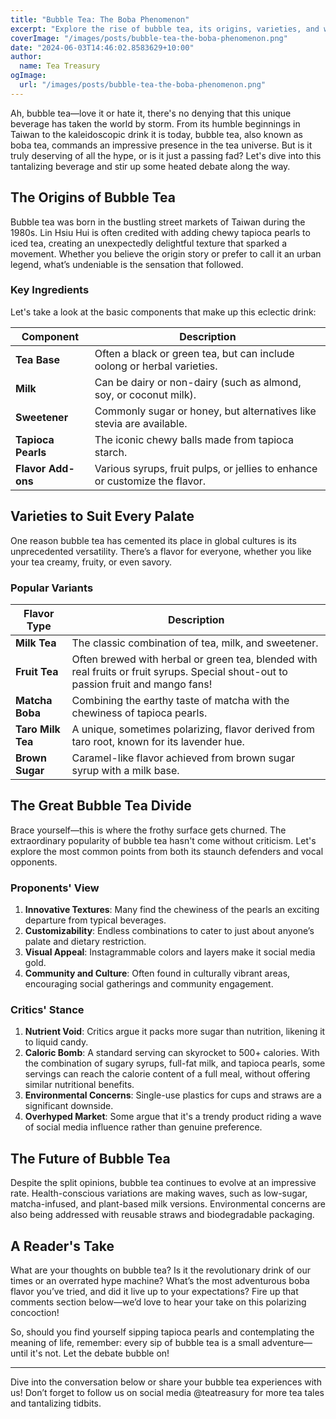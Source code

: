 ```yaml
---
title: "Bubble Tea: The Boba Phenomenon"
excerpt: "Explore the rise of bubble tea, its origins, varieties, and why it boldly stands as a divisive treat in the world of tea."
coverImage: "/images/posts/bubble-tea-the-boba-phenomenon.png"
date: "2024-06-03T14:46:02.8583629+10:00"
author:
  name: Tea Treasury
ogImage:
  url: "/images/posts/bubble-tea-the-boba-phenomenon.png"
---
```


Ah, bubble tea—love it or hate it, there's no denying that this unique beverage has taken the world by storm. From its humble beginnings in Taiwan to the kaleidoscopic drink it is today, bubble tea, also known as boba tea, commands an impressive presence in the tea universe. But is it truly deserving of all the hype, or is it just a passing fad? Let's dive into this tantalizing beverage and stir up some heated debate along the way.

## The Origins of Bubble Tea

Bubble tea was born in the bustling street markets of Taiwan during the 1980s. Lin Hsiu Hui is often credited with adding chewy tapioca pearls to iced tea, creating an unexpectedly delightful texture that sparked a movement. Whether you believe the origin story or prefer to call it an urban legend, what’s undeniable is the sensation that followed.

### Key Ingredients

Let's take a look at the basic components that make up this eclectic drink:

| Component         | Description |
|-------------------|-------------|
| **Tea Base**      | Often a black or green tea, but can include oolong or herbal varieties. |
| **Milk**          | Can be dairy or non-dairy (such as almond, soy, or coconut milk). |
| **Sweetener**     | Commonly sugar or honey, but alternatives like stevia are available. |
| **Tapioca Pearls**| The iconic chewy balls made from tapioca starch. |
| **Flavor Add-ons**| Various syrups, fruit pulps, or jellies to enhance or customize the flavor. |

## Varieties to Suit Every Palate

One reason bubble tea has cemented its place in global cultures is its unprecedented versatility. There’s a flavor for everyone, whether you like your tea creamy, fruity, or even savory.

### Popular Variants

| Flavor Type       | Description |
|-------------------|-------------|
| **Milk Tea**      | The classic combination of tea, milk, and sweetener. |
| **Fruit Tea**     | Often brewed with herbal or green tea, blended with real fruits or fruit syrups. Special shout-out to passion fruit and mango fans! |
| **Matcha Boba**   | Combining the earthy taste of matcha with the chewiness of tapioca pearls. |
| **Taro Milk Tea** | A unique, sometimes polarizing, flavor derived from taro root, known for its lavender hue. |
| **Brown Sugar**   | Caramel-like flavor achieved from brown sugar syrup with a milk base. |

## The Great Bubble Tea Divide

Brace yourself—this is where the frothy surface gets churned. The extraordinary popularity of bubble tea hasn't come without criticism. Let's explore the most common points from both its staunch defenders and vocal opponents.

### Proponents' View

1. **Innovative Textures**: Many find the chewiness of the pearls an exciting departure from typical beverages.
2. **Customizability**: Endless combinations to cater to just about anyone’s palate and dietary restriction.
3. **Visual Appeal**: Instagrammable colors and layers make it social media gold.
4. **Community and Culture**: Often found in culturally vibrant areas, encouraging social gatherings and community engagement.

### Critics' Stance

1. **Nutrient Void**: Critics argue it packs more sugar than nutrition, likening it to liquid candy.
2. **Caloric Bomb**: A standard serving can skyrocket to 500+ calories. With the combination of sugary syrups, full-fat milk, and tapioca pearls, some servings can reach the calorie content of a full meal, without offering similar nutritional benefits.
3. **Environmental Concerns**: Single-use plastics for cups and straws are a significant downside.
4. **Overhyped Market**: Some argue that it's a trendy product riding a wave of social media influence rather than genuine preference.

## The Future of Bubble Tea

Despite the split opinions, bubble tea continues to evolve at an impressive rate. Health-conscious variations are making waves, such as low-sugar, matcha-infused, and plant-based milk versions. Environmental concerns are also being addressed with reusable straws and biodegradable packaging.

## A Reader's Take

What are your thoughts on bubble tea? Is it the revolutionary drink of our times or an overrated hype machine? What’s the most adventurous boba flavor you’ve tried, and did it live up to your expectations? Fire up that comments section below—we’d love to hear your take on this polarizing concoction!

So, should you find yourself sipping tapioca pearls and contemplating the meaning of life, remember: every sip of bubble tea is a small adventure—until it's not. Let the debate bubble on!

---

Dive into the conversation below or share your bubble tea experiences with us! Don’t forget to follow us on social media @teatreasury for more tea tales and tantalizing tidbits.